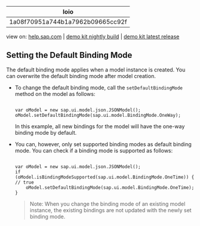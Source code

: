 | loio |
| -----|
| 1a08f70951a744b1a7962b09665cc92f |

<div id="loio">

view on: [help.sap.com](https://help.sap.com/viewer/DRAFT/3237636b137e43519a20ad5513c49ccb/latest/en-US/1a08f70951a744b1a7962b09665cc92f.html) | [demo kit nightly build](https://openui5nightly.hana.ondemand.com/#/topic/1a08f70951a744b1a7962b09665cc92f) | [demo kit latest release](https://openui5.hana.ondemand.com/#/topic/1a08f70951a744b1a7962b09665cc92f)</div>
<!-- loio1a08f70951a744b1a7962b09665cc92f -->

## Setting the Default Binding Mode

The default binding mode applies when a model instance is created. You can overwrite the default binding mode after model creation.

-   To change the default binding mode, call the `setDefaultBindingMode` method on the model as follows:

    ```lang-js
    
    var oModel = new sap.ui.model.json.JSONModel();
    oModel.setDefaultBindingMode(sap.ui.model.BindingMode.OneWay);
    ```

    In this example, all new bindings for the model will have the one-way binding mode by default.

-   You can, however, only set supported binding modes as default binding mode. You can check if a binding mode is supported as follows:

    ```lang-js
    
    var oModel = new sap.ui.model.json.JSONModel();
    if (oModel.isBindingModeSupported(sap.ui.model.BindingMode.OneTime)) { // true
        oModel.setDefaultBindingMode(sap.ui.model.BindingMode.OneTime); 
    }
    ```

    > Note:
    > When you change the binding mode of an existing model instance, the existing bindings are not updated with the newly set binding mode.
    > 
    > 


